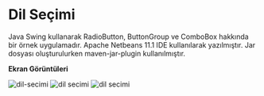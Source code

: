 # Dil Seçimi

Java Swing kullanarak RadioButton, ButtonGroup ve ComboBox hakkında bir örnek uygulamadır. Apache Netbeans 11.1 IDE kullanılarak yazılmıştır. Jar dosyası oluşturulurken maven-jar-plugin kullanılmıştır.

**Ekran Görüntüleri**

![dil-secimi](https://github.com/mertkolgu/java-swing-examples/blob/master/dil-secimi/screenshots/secim1.png)
![dil secimi](https://github.com/mertkolgu/java-swing-examples/blob/master/dil-secimi/screenshots/secim2.png)
![dil secimi](https://github.com/mertkolgu/java-swing-examples/blob/master/dil-secimi/screenshots/secim3.png)
